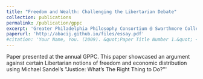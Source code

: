 ```yaml
---
title: "Freedom and Wealth: Challenging the Libertarian Debate"
collection: publications
permalink: /publication/gppc
excerpt: 'Greater Philadelphia Philosophy Consortium @ Swarthmore College'
paperurl: 'http://abacij.github.io/files/essay.pdf'
#citation: 'Your Name, You. (2009). &quot;Paper Title Number 1.&quot; <i>Journal 1</i>. 1(1).'
---
```


Paper presented at the annual GPPC. This paper showcased an argument against certain Libertarian notions of freedom and economic distribution using Michael Sandel’s "Justice: What’s The Right Thing to Do?"'